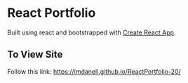 # React Portfolio
Built using react and bootstrapped with [Create React App](https://github.com/facebook/create-react-app).

## To View Site

Follow this link: https://imdanell.github.io/ReactPortfolio-20/

